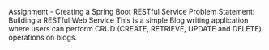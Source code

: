 Assignment - Creating a Spring Boot RESTful Service
Problem Statement: Building a RESTful Web Service
This is a simple Blog writing application where users can perform CRUD (CREATE, RETRIEVE, UPDATE and DELETE) operations on blogs.